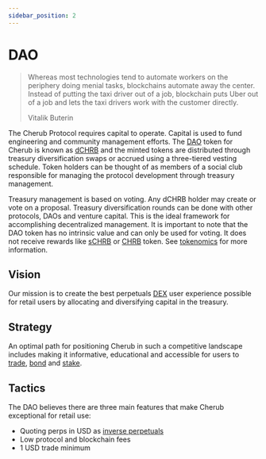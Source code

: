 ```yaml
---
sidebar_position: 2
---
```


# DAO

> Whereas most technologies tend to automate workers on the periphery doing menial tasks, blockchains automate away the center. Instead of putting the taxi driver out of a job, blockchain puts Uber out of a job and lets the taxi drivers work with the customer directly.
>
> Vitalik Buterin

The Cherub Protocol requires capital to operate. Capital is used to fund engineering and community management efforts. The [DAO](/docs/about/terminology#decentralized-autonomous-organization-dao) token for Cherub is known as [dCHRB](/docs/about/terminology#dchrb) and the minted tokens are distributed through treasury diversification swaps or accrued using a three-tiered vesting schedule. Token holders can be thought of as members of a social club responsible for managing the protocol development through treasury management.

Treasury management is based on voting. Any dCHRB holder may create or vote on a proposal. Treasury diversification rounds can be done with other protocols, DAOs and venture capital. This is the ideal framework for accomplishing decentralized management. It is important to note that the DAO token has no intrinsic value and can only be used for voting. It does not receive rewards like [sCHRB](/docs/about/terminology#schrb) or [CHRB](/docs/about/terminology#chrb) token. See [tokenomics](/docs/about/terminology#tokenomics) for more information.

## Vision

Our mission is to create the best perpetuals [DEX](/docs/about/terminology#decentralized-exchange-dex) user experience possible for retail users by allocating and diversifying capital in the treasury.

## Strategy

An optimal path for positioning Cherub in such a competitive landscape includes making it informative, educational and accessible for users to [trade](/docs/about/terminology#trade), [bond](/docs/about/terminology#bond) and [stake](/docs/about/terminology#stake).

## Tactics

The DAO believes there are three main features that make Cherub exceptional for retail use:

* Quoting perps in USD as [inverse perpetuals](/docs/inverse-perpetuals)
* Low protocol and blockchain fees
* $1$ USD trade minimum
